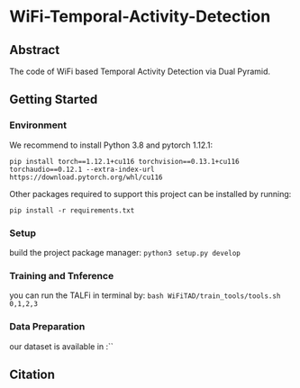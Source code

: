 # WiFi-Temporal-Activity-Detection

## Abstract
The code of WiFi based Temporal Activity Detection via Dual Pyramid.

## Getting Started

### Environment



We recommend to install Python 3.8 and pytorch 1.12.1: 

`pip install torch==1.12.1+cu116 torchvision==0.13.1+cu116 torchaudio==0.12.1 --extra-index-url https://download.pytorch.org/whl/cu116`

Other packages required to support this project can be installed by running:

`pip install -r requirements.txt`

### Setup

build the project package manager: `python3 setup.py develop`

### Training and Tnference
you can run the TALFi in terminal by: `bash WiFiTAD/train_tools/tools.sh 0,1,2,3`

### Data Preparation
our dataset is available in :``

## Citation
